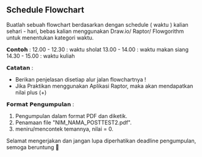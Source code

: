 ## Schedule Flowchart

Buatlah sebuah flowchart berdasarkan dengan schedule ( waktu ) kalian sehari - hari, bebas kalian menggunakan Draw.io/ Raptor/ Flowgorithm untuk menentukan kategori waktu.

𝗖𝗼𝗻𝘁𝗼𝗵 :
12.00 - 12.30 : waktu sholat
13.00 - 14.00 : waktu makan siang
14.30 - 15.00 : waktu kuliah

𝗖𝗮𝘁𝗮𝘁𝗮𝗻 :
- Berikan penjelasan disetiap alur jalan flowchartnya !
- Jika Praktikan menggunakan Aplikasi Raptor, maka akan mendapatkan nilai plus (+)

𝗙𝗼𝗿𝗺𝗮𝘁 𝗣𝗲𝗻𝗴𝘂𝗺𝗽𝘂𝗹𝗮𝗻 :
1. Pengumpulan dalam format PDF dan diketik.
2. Penamaan file "NIM_NAMA_POSTTEST2.pdf".
3. meniru/mencontek temannya, nilai = 0.

Selamat mengerjakan dan jangan lupa diperhatikan deadline pengumpulan, semoga beruntung 🙏
